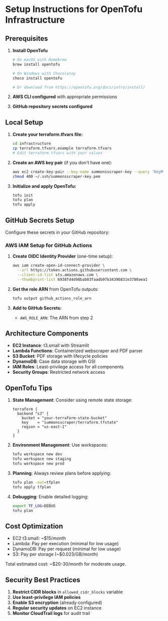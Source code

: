 # Setup Instructions for OpenTofu Infrastructure

## Prerequisites

1. **Install OpenTofu**
   ```bash
   # On macOS with Homebrew
   brew install opentofu
   
   # On Windows with Chocolatey
   choco install opentofu
   
   # Or download from https://opentofu.org/docs/intro/install/
   ```

2. **AWS CLI configured** with appropriate permissions

3. **GitHub repository secrets configured**

## Local Setup

1. **Create your terraform.tfvars file:**
   ```bash
   cd infrastructure
   cp terraform.tfvars.example terraform.tfvars
   # Edit terraform.tfvars with your values
   ```

2. **Create an AWS key pair** (if you don't have one):
   ```bash
   aws ec2 create-key-pair --key-name summonsscraper-key --query 'KeyMaterial' --output text > ~/.ssh/summonsscraper-key.pem
   chmod 400 ~/.ssh/summonsscraper-key.pem
   ```

3. **Initialize and apply OpenTofu:**
   ```bash
   tofu init
   tofu plan
   tofu apply
   ```

## GitHub Secrets Setup

Configure these secrets in your GitHub repository:

### AWS IAM Setup for GitHub Actions

1. **Create OIDC Identity Provider** (one-time setup):
   ```bash
   aws iam create-open-id-connect-provider \
     --url https://token.actions.githubusercontent.com \
     --client-id-list sts.amazonaws.com \
     --thumbprint-list 6938fd4d98bab03faadb97b34396831e3780aea1
   ```

2. **Get the role ARN** from OpenTofu outputs:
   ```bash
   tofu output github_actions_role_arn
   ```

3. **Add to GitHub Secrets:**
   - `AWS_ROLE_ARN`: The ARN from step 2

## Architecture Components

- **EC2 Instance**: t3.small with Streamlit
- **Lambda Functions**: Containerized webscraper and PDF parser
- **S3 Bucket**: PDF storage with lifecycle policies
- **DynamoDB**: Case data storage with GSI
- **IAM Roles**: Least-privilege access for all components
- **Security Groups**: Restricted network access

## OpenTofu Tips

1. **State Management**: Consider using remote state storage:
   ```hcl
   terraform {
     backend "s3" {
       bucket = "your-terraform-state-bucket"
       key    = "summonsscraper/terraform.tfstate"
       region = "us-east-1"
     }
   }
   ```

2. **Environment Management**: Use workspaces:
   ```bash
   tofu workspace new dev
   tofu workspace new staging
   tofu workspace new prod
   ```

3. **Planning**: Always review plans before applying:
   ```bash
   tofu plan -out=tfplan
   tofu apply tfplan
   ```

4. **Debugging**: Enable detailed logging:
   ```bash
   export TF_LOG=DEBUG
   tofu plan
   ```

## Cost Optimization

- EC2 t3.small: ~$15/month
- Lambda: Pay per execution (minimal for low usage)
- DynamoDB: Pay per request (minimal for low usage)
- S3: Pay per storage (~$0.023/GB/month)

Total estimated cost: ~$20-30/month for moderate usage.

## Security Best Practices

1. **Restrict CIDR blocks** in `allowed_cidr_blocks` variable
2. **Use least-privilege IAM policies**
3. **Enable S3 encryption** (already configured)
4. **Regular security updates** on EC2 instance
5. **Monitor CloudTrail logs** for audit trail
